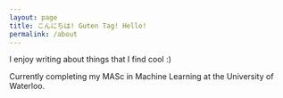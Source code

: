 ```yaml
---
layout: page
title: こんにちは! Guten Tag! Hello!
permalink: /about
---
```


I enjoy writing about things that I find cool :) 

Currently completing my MASc in Machine Learning at the University of Waterloo.